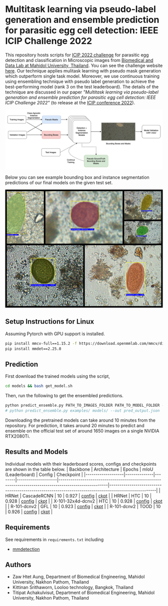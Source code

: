 # Multitask learning via pseudo-label generation and ensemble prediction for parasitic egg cell detection: IEEE ICIP Challenge 2022

This repository hosts scripts for [ICIP 2022 challenge](https://2022.ieeeicip.org/challenges/)
for parasitic egg detection and classification in Microscopic images 
from [Biomedical and Data Lab at Mahidol University, Thailand](https://biodatlab.github.io/).
You can see the challenge website [here](https://icip2022challenge.piclab.ai/).
Our technique applies mulitask learning with pseudo mask generation which outperform single task model.
Moreover, we use continuous training using ensembling technique with pseudo label generation to achieve
the best-performing model (rank 3 on the test leaderboard). The details of the technique are discussed in our paper
_"Multitask learning via pseudo-label generation and ensemble prediction for parasitic egg cell detection: IEEE ICIP Challenge 2022"_
(to release at the [ICIP conference 2022](https://2022.ieeeicip.org/)).

![Proposed technique](/images/diagram.png)

Below you can see example bounding box and instance segmentation predictions of our final models on the given test set.

![Example predictions](/images/example_predictions.jpg)

## Setup Instructions for Linux

Assuming Pytorch with GPU support is installed.

```sh
pip install mmcv-full==1.15.2 -f https://download.openmmlab.com/mmcv/dist/cu113/torch1.11.0/index.html
pip install mmdet==2.25.0
```

## Prediction

First download the trained models using the script,

```sh
cd models && bash get_model.sh
```

Then, run the following to get the ensembled predictions.

```sh
python predict_ensemble.py PATH_TO_IMAGES_FOLDER PATH_TO_MODEL_FOLDER --out SUBMISSION_JSON_FILE_NAME
# python predict_ensemble.py examples/ models/ --out pred_output.json
```

Downloading the pretrained models can take around 10 minutes from the repository. For prediction, it takes
around 20 minutes to predict and ensemble on the official test set of around 1650 images on a single NVIDIA RTX2080Ti.

## Results and Models
Individual models with their leaderboard scores, configs and checkpoints are shown in the table below. 
| Backbone          | Architecture | Epochs | mIoU (Leaderboard) | Config                                                                                               | Checkpoint                                                                                          |
|-------------------|--------------|--------|--------------------|------------------------------------------------------------------------------------------------------|-----------------------------------------------------------------------------------------------------|
| HRNet             | CascadeRCNN  | 10     | 0.927              | [config](https://f003.backblazeb2.com/file/icip-weights/cascade-rcnn-hrnetv2p-w32-10epoch.py)        | [ckpt](https://f003.backblazeb2.com/file/icip-weights/cascade-rcnn-hrnetv2p-w32-10epoch.pth)        |
| HRNet             | HTC          | 10     | 0.928              | [config](https://f003.backblazeb2.com/file/icip-weights/htc_hrnetv2p_w32_10epoch.py)                 | [ckpt](https://f003.backblazeb2.com/file/icip-weights/htc_hrnetv2p_w32_10epoch.pth)                 |
| X-101-32x4d-dcnv2 | HTC          | 10     | 0.928              | [config](https://f003.backblazeb2.com/file/icip-weights/htc_x101_64x4d_fpn_dconv_10epoch.py)         | [ckpt](https://f003.backblazeb2.com/file/icip-weights/htc_x101_64x4d_fpn_dconv_10epoch.pth)         |
| R-101-dcnv2       | GFL          | 10     | 0.923              | [config](https://f003.backblazeb2.com/file/icip-weights/gfl_r101_fpn_dconv_c3-c5_mstrain_10epoch.py) | [ckpt](https://f003.backblazeb2.com/file/icip-weights/gfl_r101_fpn_dconv_c3-c5_mstrain_10epoch.pth) |
| R-101-dcnv2       | TOOD         | 10     | 0.926              | [config](https://f003.backblazeb2.com/file/icip-weights/tood_r101_dconv_10epoch.py)                  | [ckpt](https://f003.backblazeb2.com/file/icip-weights/tood_r101_dconv_10epoch.pth)                  |


## Requirements

See requirements in `requirements.txt` including

- [mmdetection](https://github.com/open-mmlab/mmdetection)

## Authors

- Zaw Htet Aung, Department of Biomedical Engineering, Mahidol University, Nakhon Pathom, Thailand
- Kittinan Srithaworn, Looloo technology, Bangkok, Thailand
- Titipat Achakulvisut, Department of Biomedical Engineering, Mahidol University, Nakhon Pathom, Thailand
